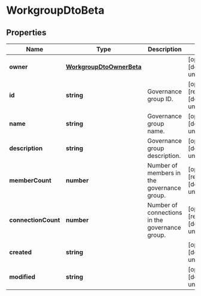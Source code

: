 # WorkgroupDtoBeta

## Properties

Name | Type | Description | Notes
------------ | ------------- | ------------- | -------------
**owner** | [**WorkgroupDtoOwnerBeta**](WorkgroupDtoOwnerBeta.md) |  | [optional] [default to undefined]
**id** | **string** | Governance group ID. | [optional] [readonly] [default to undefined]
**name** | **string** | Governance group name. | [optional] [default to undefined]
**description** | **string** | Governance group description. | [optional] [default to undefined]
**memberCount** | **number** | Number of members in the governance group. | [optional] [readonly] [default to undefined]
**connectionCount** | **number** | Number of connections in the governance group. | [optional] [readonly] [default to undefined]
**created** | **string** |  | [optional] [default to undefined]
**modified** | **string** |  | [optional] [default to undefined]

